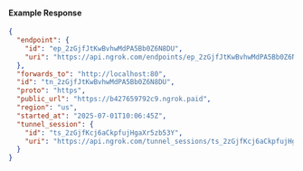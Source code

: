 <!-- Code generated for API Clients. DO NOT EDIT. -->

#### Example Response

```json
{
  "endpoint": {
    "id": "ep_2zGjfJtKwBvhwMdPA5Bb0Z6N8DU",
    "uri": "https://api.ngrok.com/endpoints/ep_2zGjfJtKwBvhwMdPA5Bb0Z6N8DU"
  },
  "forwards_to": "http://localhost:80",
  "id": "tn_2zGjfJtKwBvhwMdPA5Bb0Z6N8DU",
  "proto": "https",
  "public_url": "https://b427659792c9.ngrok.paid",
  "region": "us",
  "started_at": "2025-07-01T10:06:45Z",
  "tunnel_session": {
    "id": "ts_2zGjfKcj6aCkpfujHgaXr5zb53Y",
    "uri": "https://api.ngrok.com/tunnel_sessions/ts_2zGjfKcj6aCkpfujHgaXr5zb53Y"
  }
}
```
